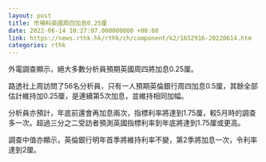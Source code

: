 ```yaml
---
layout: post
title: 市場料英國周四加息0.25厘
date: 2022-06-14 10:27:07.000000000 +08:00
link: https://news.rthk.hk/rthk/ch/component/k2/1652916-20220614.htm
categories: rthk
---
```


外電調查顯示，絕大多數分析員預期英國周四將加息0.25厘。

路透社上周訪問了56名分析員，只有一人預期英倫銀行周四加息0.5厘，其餘全部估計維持加0.25厘，是連續第5次加息，並維持相同加幅。

分析員亦預計，年底前還會再加息兩次，指標利率將達到1.75厘，較5月時的調查多一次。超過三分之二受訪者預測英國指標利率到年底將達到1.75厘或更高。

調查中值亦顯示，英倫銀行明年首季將維持利率不變，第2季將加息一次，令利率達到2厘。
